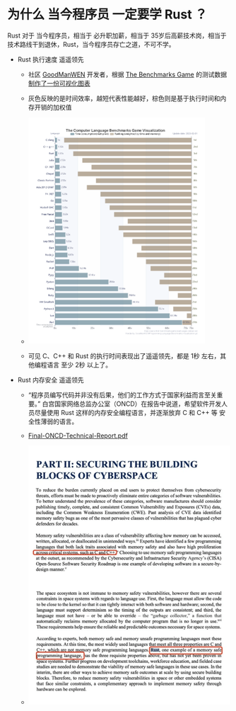 # 为什么 当今程序员 一定要学 Rust ？



Rust 对于 当今程序员，相当于 必升职加薪，相当于 35岁后高薪技术岗，相当于 技术路线干到退休，Rust，当今程序员存亡之道，不可不学。



- Rust 执行速度 遥遥领先

    - 社区 [GoodManWEN](https://github.com/GoodManWEN/Programming-Language-Benchmarks-Visualization) 开发者，根据 [The Benchmarks Game](https://benchmarksgame-team.pages.debian.net/benchmarksgame/index.html) 的测试数据 [制作了一份可视化图表](https://goodmanwen.github.io/Programming-Language-Benchmarks-Visualization)

    - 灰色反映的是时间效率，越短代表性能越好，棕色则是基于执行时间和内存开销的加权值

    - <img src="rust/imgs/the_benchmarks_game.png" alt="the_benchmarks_game" style="zoom:50%;" />

    - 可见 C、C++ 和 Rust 的执行时间表现出了遥遥领先，都是 1秒 左右，其他编程语言 至少 2秒 以上了。

- Rust 内存安全 遥遥领先

    - “程序员编写代码并非没有后果，他们的⼯作⽅式于国家利益而言至关重要。” 白宫国家网络总监办公室（ONCD）在报告中说道，希望软件开发人员尽量使用 Rust 这样的内存安全编程语言，并逐渐放弃 C 和 C++ 等 安全性薄弱的语言。

    - [Final-ONCD-Technical-Report.pdf](https://www.whitehouse.gov/wp-content/uploads/2024/02/Final-ONCD-Technical-Report.pdf)

    - <img src="rust/imgs/part.png" alt="the_benchmarks_game" style="zoom:75%;" />